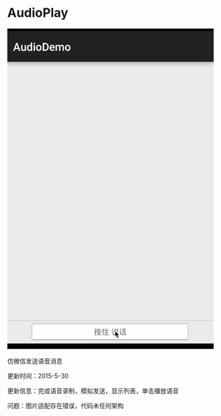 # AudioPlay

![image](https://github.com/DarksKnight/AudioPlay/blob/master/audio.gif)
<p class="p2"><span class="s1">仿微信发送语音消息</span></p>
<p class="p2"><span class="s1">更新时间：2015-5-30</span></p>
<p class="p2"><span class="s1">更新信息：完成语音录制，模拟发送，显示列表，单击播放语音</span></p>
<p class="p2"><span class="s1">问题：图片适配存在错误，代码未任何架构</span></p>